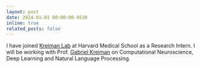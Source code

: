 ```yaml
---
layout: post
date: 2024-01-01 00:00:00-0530
inline: true
related_posts: false
---
```

I have joined <a href="https://klab.tch.harvard.edu">Kreiman Lab</a> at Harvard Medical School as a Research Intern. I will be working with Prof. <a href="https://klab.tch.harvard.edu/people/GK_Personal_Page/GK_personal_page.html">Gabriel Kreiman</a> on Computational Neuroscience, Deep Learning and Natural Language Processing.